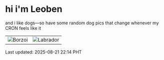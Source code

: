 # hi i'm Leoben

and i like dogs—so have some random dog pics that change whenever my CRON feels like it

|  |  |
|--------|----------|
| ![Borzoi](https://random-dog-vercel.vercel.app/api/random-borzoi?v=1755785698) | ![Labrador](https://random-dog-vercel.vercel.app/api/random-labrador?v=1755785698) |

Last updated: 2025-08-21 22:14 PHT
